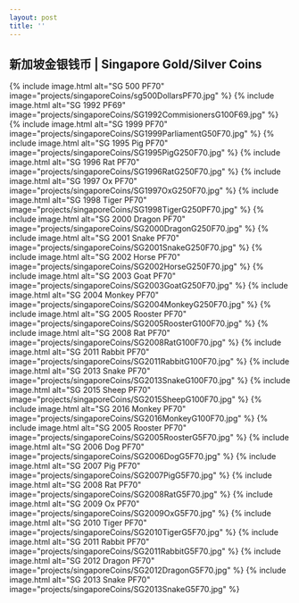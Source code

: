 ```yaml
---
layout: post
title: ''
---
```


## 新加坡金银钱币 | Singapore Gold/Silver Coins
{% include image.html alt="SG 500 PF70" image="projects/singaporeCoins/sg500DollarsPF70.jpg" %}
{% include image.html alt="SG 1992 PF69" image="projects/singaporeCoins/SG1992CommisionersG100F69.jpg" %}
{% include image.html alt="SG 1999 PF70" image="projects/singaporeCoins/SG1999ParliamentG50F70.jpg" %}
{% include image.html alt="SG 1995 Pig PF70" image="projects/singaporeCoins/SG1995PigG250F70.jpg" %}
{% include image.html alt="SG 1996 Rat PF70" image="projects/singaporeCoins/SG1996RatG250F70.jpg" %}
{% include image.html alt="SG 1997 Ox PF70" image="projects/singaporeCoins/SG1997OxG250F70.jpg" %}
{% include image.html alt="SG 1998 Tiger PF70" image="projects/singaporeCoins/SG1998TigerG250PF70.jpg" %}
{% include image.html alt="SG 2000 Dragon PF70" image="projects/singaporeCoins/SG2000DragonG250F70.jpg" %}
{% include image.html alt="SG 2001 Snake PF70" image="projects/singaporeCoins/SG2001SnakeG250F70.jpg" %}
{% include image.html alt="SG 2002 Horse PF70" image="projects/singaporeCoins/SG2002HorseG250F70.jpg" %}
{% include image.html alt="SG 2003 Goat PF70" image="projects/singaporeCoins/SG2003GoatG250F70.jpg" %}
{% include image.html alt="SG 2004 Monkey PF70" image="projects/singaporeCoins/SG2004MonkeyG250F70.jpg" %}
{% include image.html alt="SG 2005 Rooster PF70" image="projects/singaporeCoins/SG2005RoosterG100F70.jpg" %}
{% include image.html alt="SG 2008 Rat PF70" image="projects/singaporeCoins/SG2008RatG100F70.jpg" %}
{% include image.html alt="SG 2011 Rabbit PF70" image="projects/singaporeCoins/SG2011RabbitG100F70.jpg" %}
{% include image.html alt="SG 2013 Snake PF70" image="projects/singaporeCoins/SG2013SnakeG100F70.jpg" %}
{% include image.html alt="SG 2015 Sheep PF70" image="projects/singaporeCoins/SG2015SheepG100F70.jpg" %}
{% include image.html alt="SG 2016 Monkey PF70" image="projects/singaporeCoins/SG2016MonkeyG100F70.jpg" %}
{% include image.html alt="SG 2005 Rooster PF70" image="projects/singaporeCoins/SG2005RoosterG5F70.jpg" %}
{% include image.html alt="SG 2006 Dog PF70" image="projects/singaporeCoins/SG2006DogG5F70.jpg" %}
{% include image.html alt="SG 2007 Pig PF70" image="projects/singaporeCoins/SG2007PigG5F70.jpg" %}
{% include image.html alt="SG 2008 Rat PF70" image="projects/singaporeCoins/SG2008RatG5F70.jpg" %}
{% include image.html alt="SG 2009 Ox PF70" image="projects/singaporeCoins/SG2009OxG5F70.jpg" %}
{% include image.html alt="SG 2010 Tiger PF70" image="projects/singaporeCoins/SG2010TigerG5F70.jpg" %}
{% include image.html alt="SG 2011 Rabbit PF70" image="projects/singaporeCoins/SG2011RabbitG5F70.jpg" %}
{% include image.html alt="SG 2012 Dragon PF70" image="projects/singaporeCoins/SG2012DragonG5F70.jpg" %}
{% include image.html alt="SG 2013 Snake PF70" image="projects/singaporeCoins/SG2013SnakeG5F70.jpg" %}
